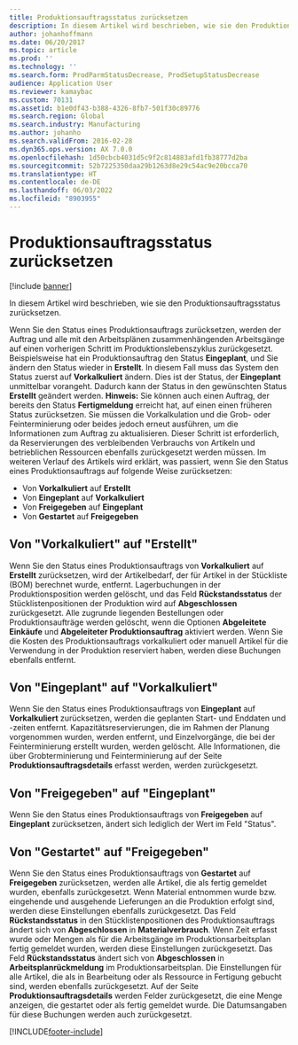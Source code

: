```yaml
---
title: Produktionsauftragsstatus zurücksetzen
description: In diesem Artikel wird beschrieben, wie sie den Produktionsauftragsstatus zurücksetzen.
author: johanhoffmann
ms.date: 06/20/2017
ms.topic: article
ms.prod: ''
ms.technology: ''
ms.search.form: ProdParmStatusDecrease, ProdSetupStatusDecrease
audience: Application User
ms.reviewer: kamaybac
ms.custom: 70131
ms.assetid: b1e0df43-b388-4326-8fb7-501f30c89776
ms.search.region: Global
ms.search.industry: Manufacturing
ms.author: johanho
ms.search.validFrom: 2016-02-28
ms.dyn365.ops.version: AX 7.0.0
ms.openlocfilehash: 1d50cbcb4031d5c9f2c814883afd1fb38777d2ba
ms.sourcegitcommit: 52b7225350daa29b1263d8e29c54ac9e20bcca70
ms.translationtype: HT
ms.contentlocale: de-DE
ms.lasthandoff: 06/03/2022
ms.locfileid: "8903955"
---
```

# <a name="reverse-the-production-order-status"></a>Produktionsauftragsstatus zurücksetzen

[!include [banner](../includes/banner.md)]

In diesem Artikel wird beschrieben, wie sie den Produktionsauftragsstatus zurücksetzen. 

Wenn Sie den Status eines Produktionsauftrags zurücksetzen, werden der Auftrag und alle mit den Arbeitsplänen zusammenhängenden Arbeitsgänge auf einen vorherigen Schritt im Produktionslebenszyklus zurückgesetzt. Beispielsweise hat ein Produktionsauftrag den Status **Eingeplant**, und Sie ändern den Status wieder in **Erstellt**. In diesem Fall muss das System den Status zuerst auf  **Vorkalkuliert** ändern. Dies ist der Status, der **Eingeplant** unmittelbar vorangeht. Dadurch kann der Status in den gewünschten Status **Erstellt** geändert werden. **Hinweis:** Sie können auch einen Auftrag, der bereits den Status **Fertigmeldung** erreicht hat, auf einen einen früheren Status zurücksetzen. Sie müssen die Vorkalkulation und die Grob- oder Feinterminierung oder beides jedoch erneut ausführen, um die Informationen zum Auftrag zu aktualisieren. Dieser Schritt ist erforderlich, da Reservierungen des verbleibenden Verbrauchs von Artikeln und betrieblichen Ressourcen ebenfalls zurückgesetzt werden müssen. Im weiteren Verlauf des Artikels wird erklärt, was passiert, wenn Sie den Status eines Produktionsauftrags auf folgende Weise zurücksetzen:

-   Von **Vorkalkuliert** auf **Erstellt**
-   Von **Eingeplant** auf **Vorkalkuliert**
-   Von **Freigegeben** auf **Eingeplant**
-   Von **Gestartet** auf **Freigegeben**

## <a name="from-estimated-to-created"></a>Von "Vorkalkuliert" auf "Erstellt"
Wenn Sie den Status eines Produktionsauftrags von **Vorkalkuliert** auf **Erstellt** zurücksetzen, wird der Artikelbedarf, der für Artikel in der Stückliste (BOM) berechnet wurde, entfernt. Lagerbuchungen in der Produktionsposition werden gelöscht, und das Feld **Rückstandsstatus** der Stücklistenpositionen der Produktion wird auf **Abgeschlossen** zurückgesetzt. Alle zugrunde liegenden Bestellungen oder Produktionsaufträge werden gelöscht, wenn die Optionen **Abgeleitete Einkäufe** und **Abgeleiteter Produktionsauftrag** aktiviert werden. Wenn Sie die Kosten des Produktionsauftrags vorkalkuliert oder manuell Artikel für die Verwendung in der Produktion reserviert haben, werden diese Buchungen ebenfalls entfernt.

## <a name="from-scheduled-to-estimated"></a>Von "Eingeplant" auf "Vorkalkuliert"
Wenn Sie den Status eines Produktionsauftrags von **Eingeplant** auf **Vorkalkuliert** zurücksetzen, werden die geplanten Start- und Enddaten und -zeiten entfernt. Kapazitätsreservierungen, die im Rahmen der Planung vorgenommen wurden, werden entfernt, und Einzelvorgänge, die bei der Feinterminierung erstellt wurden, werden gelöscht. Alle Informationen, die über Grobterminierung und Feinterminierung auf der Seite **Produktionsauftragsdetails** erfasst werden, werden zurückgesetzt.

## <a name="from-released-to-scheduled"></a>Von "Freigegeben" auf "Eingeplant"
Wenn Sie den Status eines Produktionsauftrags von **Freigegeben** auf **Eingeplant** zurücksetzen, ändert sich lediglich der Wert im Feld "Status".

## <a name="from-started-to-released"></a>Von "Gestartet" auf "Freigegeben"
Wenn Sie den Status eines Produktionsauftrags von **Gestartet** auf **Freigegeben** zurücksetzen, werden alle Artikel, die als fertig gemeldet wurden, ebenfalls zurückgesetzt. Wenn Material entnommen wurde bzw. eingehende und ausgehende Lieferungen an die Produktion erfolgt sind, werden diese Einstellungen ebenfalls zurückgesetzt. Das Feld **Rückstandsstatus** in den Stücklistenpositionen des Produktionsauftrags ändert sich von **Abgeschlossen** in **Materialverbrauch**. Wenn Zeit erfasst wurde oder Mengen als für die Arbeitsgänge im Produktionsarbeitsplan fertig gemeldet wurden, werden diese Einstellungen zurückgesetzt. Das Feld **Rückstandsstatus** ändert sich von **Abgeschlossen** in **Arbeitsplanrückmeldung** im Produktionsarbeitsplan. Die Einstellungen für alle Artikel, die als in Bearbeitung oder als Ressource in Fertigung gebucht sind, werden ebenfalls zurückgesetzt. Auf der Seite **Produktionsauftragsdetails** werden Felder zurückgesetzt, die eine Menge anzeigen, die gestartet oder als fertig gemeldet wurde. Die Datumsangaben für diese Buchungen werden auch zurückgesetzt.





[!INCLUDE[footer-include](../../includes/footer-banner.md)]